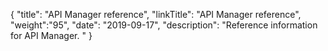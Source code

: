 {
    "title": "API Manager reference",
    "linkTitle": "API Manager reference",
    "weight":"95",
    "date": "2019-09-17",
    "description": "Reference information for API Manager. "
}
